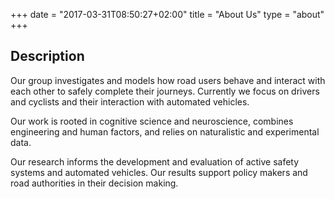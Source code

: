 +++
date = "2017-03-31T08:50:27+02:00"
title = "About Us"
type =  "about"
+++

## Description
Our group investigates  and models how road users behave
and interact with  each other to safely  complete their
journeys. Currently  we focus on drivers and cyclists and
their  interaction  with  automated vehicles.

Our work is rooted in cognitive  science and neuroscience,
combines engineering  and human factors, and relies  on
naturalistic  and experimental  data.

Our research informs the development and evaluation  of
active safety systems and automated vehicles. Our results
support policy makers and road authorities  in their
decision making.
